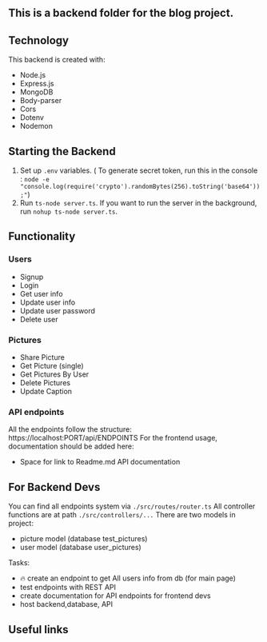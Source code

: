 ## This is a backend folder for the blog project.

## Technology

This backend is created with:

- Node.js
- Express.js
- MongoDB
- Body-parser
- Cors
- Dotenv
- Nodemon

## Starting the Backend

1. Set up `.env` variables. ( To generate secret token, run this in the console :
   `node -e "console.log(require('crypto').randomBytes(256).toString('base64'));"`)
2. Run `ts-node server.ts`. If you want to run the server in the background, run `nohup ts-node server.ts`.

## Functionality

### Users

- Signup
- Login
- Get user info
- Update user info
- Update user password
- Delete user

### Pictures

- Share Picture
- Get Picture (single)
- Get Pictures By User
- Delete Pictures
- Update Caption

### API endpoints

All the endpoints follow the structure:
https://localhost:PORT/api/ENDPOINTS
For the frontend usage, documentation should be added here:

- Space for link to Readme.md API documentation

## For Backend Devs

You can find all endpoints system via `./src/routes/router.ts`
All controller functions are at path `./src/controllers/...`
There are two models in project:

- picture model (database test_pictures)
- user model (database user_pictures)

Tasks:

- :fire: create an endpoint to get All users info from db (for main page)
- test endpoints with REST API
- create documentation for API endpoints for frontend devs
- host backend,database, API

## Useful links
